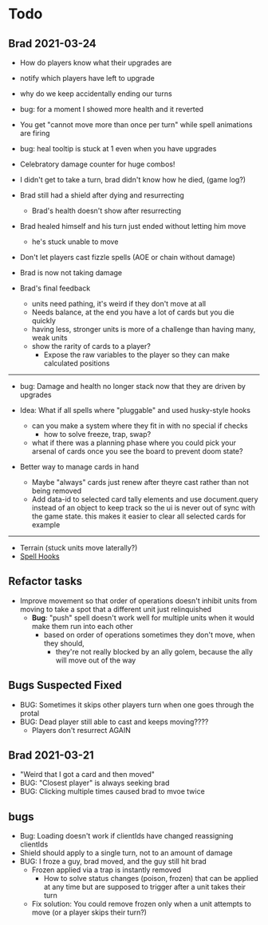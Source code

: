 # Todo

## Brad 2021-03-24

- How do players know what their upgrades are
- notify which players have left to upgrade
- why do we keep accidentally ending our turns
- bug: for a moment I showed more health and it reverted
- You get "cannot move more than once per turn" while spell animations are firing
- bug: heal tooltip is stuck at 1 even when you have upgrades
- Celebratory damage counter for huge combos!
- I didn't get to take a turn, brad didn't know how he died, (game log?)
- Brad still had a shield after dying and resurrecting
  - Brad's health doesn't show after resurrecting
- Brad healed himself and his turn just ended without letting him move
  - he's stuck unable to move
- Don't let players cast fizzle spells (AOE or chain without damage)
- Brad is now not taking damage

- Brad's final feedback
  - units need pathing, it's weird if they don't move at all
  - Needs balance, at the end you have a lot of cards but you die quickly
  - having less, stronger units is more of a challenge than having many, weak units
  - show the rarity of cards to a player?
    - Expose the raw variables to the player so they can make calculated positions

---

- bug: Damage and health no longer stack now that they are driven by upgrades

- Idea: What if all spells where "pluggable" and used husky-style hooks
  - can you make a system where they fit in with no special if checks
    - how to solve freeze, trap, swap?
  - what if there was a planning phase where you could pick your arsenal of cards once you see the board to prevent doom state?
- Better way to manage cards in hand
  - Maybe "always" cards just renew after theyre cast rather than not being removed
  - Add data-id to selected card tally elements and use document.query instead of an object to keep track
    so the ui is never out of sync with the game state. this makes it easier to clear all selected cards for example

---

- Terrain (stuck units move laterally?)
- [Spell Hooks](https://docs.google.com/spreadsheets/d/1PntBWT4twXoKRKBZBOg7zZtWNzoqtfu6SD-EMQYedt4/edit#gid=0)

## Refactor tasks

- Improve movement so that order of operations doesn't inhibit units from moving to take a spot that a different unit just relinquished
  - **Bug**: "push" spell doesn't work well for multiple units when it would make them run into each other
    - based on order of operations sometimes they don't move, when they should,
      - they're not really blocked by an ally golem, because the ally will move out of the way

## Bugs Suspected Fixed

- BUG: Sometimes it skips other players turn when one goes through the protal
- BUG: Dead player still able to cast and keeps moving????
  - Players don't resurrect AGAIN

## Brad 2021-03-21

- "Weird that I got a card and then moved"
- BUG: "Closest player" is always seeking brad
- BUG: Clicking multiple times caused brad to mvoe twice

## bugs

- Bug: Loading doesn't work if clientIds have changed reassigning clientIds
- Shield should apply to a single turn, not to an amount of damage
- BUG: I froze a guy, brad moved, and the guy still hit brad
  - Frozen applied via a trap is instantly removed
    - How to solve status changes (poison, frozen) that can be applied at any time but are supposed to trigger after a unit takes their turn
  - Fix solution: You could remove frozen only when a unit attempts to move (or a player skips their turn?)
